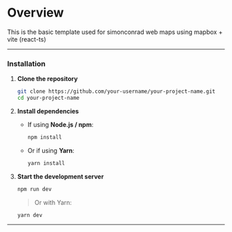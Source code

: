 # Overview

This is the basic template used for simonconrad web maps using mapbox + vite (react-ts)

---

### Installation

1. **Clone the repository**

   ```bash
   git clone https://github.com/your-username/your-project-name.git
   cd your-project-name
   ```

2. **Install dependencies**

   * If using **Node.js / npm**:

     ```bash
     npm install
     ```

   * Or if using **Yarn**:

     ```bash
     yarn install
     ```

3. **Start the development server**

   ```bash
   npm run dev
   ```

   > Or with Yarn:

   ```bash
   yarn dev
   ```

---
